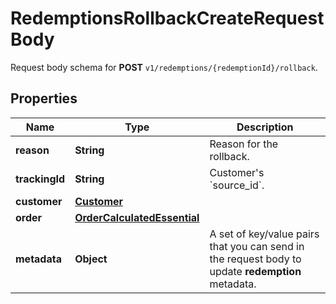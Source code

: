 

# RedemptionsRollbackCreateRequestBody

Request body schema for **POST** `v1/redemptions/{redemptionId}/rollback`.

## Properties

| Name | Type | Description |
|------------ | ------------- | ------------- |
|**reason** | **String** | Reason for the rollback. |
|**trackingId** | **String** | Customer&#39;s &#x60;source_id&#x60;. |
|**customer** | [**Customer**](Customer.md) |  |
|**order** | [**OrderCalculatedEssential**](OrderCalculatedEssential.md) |  |
|**metadata** | **Object** | A set of key/value pairs that you can send in the request body to update **redemption** metadata. |




